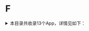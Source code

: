 # F
<details>
<summary>
本目录共收录13个App，详情见如下：
</summary>

- [fitdays](https://github.com/zirawell/R-Store/tree/main/Rule/QuanX/Adblock/App/F/fitdays)
- [凤凰秀](https://github.com/zirawell/R-Store/tree/main/Rule/QuanX/Adblock/App/F/%E5%87%A4%E5%87%B0%E7%A7%80)
- [分期乐](https://github.com/zirawell/R-Store/tree/main/Rule/QuanX/Adblock/App/F/%E5%88%86%E6%9C%9F%E4%B9%90)
- [发现精彩](https://github.com/zirawell/R-Store/tree/main/Rule/QuanX/Adblock/App/F/%E5%8F%91%E7%8E%B0%E7%B2%BE%E5%BD%A9)
- [富途牛牛](https://github.com/zirawell/R-Store/tree/main/Rule/QuanX/Adblock/App/F/%E5%AF%8C%E9%80%94%E7%89%9B%E7%89%9B)
- [樊登读书](https://github.com/zirawell/R-Store/tree/main/Rule/QuanX/Adblock/App/F/%E6%A8%8A%E7%99%BB%E8%AF%BB%E4%B9%A6)
- [番茄小说](https://github.com/zirawell/R-Store/tree/main/Rule/QuanX/Adblock/App/F/%E7%95%AA%E8%8C%84%E5%B0%8F%E8%AF%B4)
- [粉笔](https://github.com/zirawell/R-Store/tree/main/Rule/QuanX/Adblock/App/F/%E7%B2%89%E7%AC%94)
- [返利网](https://github.com/zirawell/R-Store/tree/main/Rule/QuanX/Adblock/App/F/%E8%BF%94%E5%88%A9%E7%BD%91)
- [飞客茶馆](https://github.com/zirawell/R-Store/tree/main/Rule/QuanX/Adblock/App/F/%E9%A3%9E%E5%AE%A2%E8%8C%B6%E9%A6%86)
- [飞常准](https://github.com/zirawell/R-Store/tree/main/Rule/QuanX/Adblock/App/F/%E9%A3%9E%E5%B8%B8%E5%87%86)
- [飞智游戏厅](https://github.com/zirawell/R-Store/tree/main/Rule/QuanX/Adblock/App/F/%E9%A3%9E%E6%99%BA%E6%B8%B8%E6%88%8F%E5%8E%85)
- [飞猪旅行](https://github.com/zirawell/R-Store/tree/main/Rule/QuanX/Adblock/App/F/%E9%A3%9E%E7%8C%AA%E6%97%85%E8%A1%8C)

</details>